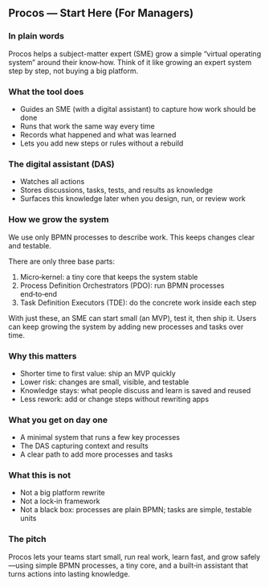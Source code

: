 ## Procos — Start Here (For Managers)

### In plain words
Procos helps a subject-matter expert (SME) grow a simple “virtual operating system” around their know‑how. Think of it like growing an expert system step by step, not buying a big platform.

### What the tool does
- Guides an SME (with a digital assistant) to capture how work should be done
- Runs that work the same way every time
- Records what happened and what was learned
- Lets you add new steps or rules without a rebuild

### The digital assistant (DAS)
- Watches all actions
- Stores discussions, tasks, tests, and results as knowledge
- Surfaces this knowledge later when you design, run, or review work

### How we grow the system
We use only BPMN processes to describe work. This keeps changes clear and testable.

There are only three base parts:
1. Micro‑kernel: a tiny core that keeps the system stable
2. Process Definition Orchestrators (PDO): run BPMN processes end‑to‑end
3. Task Definition Executors (TDE): do the concrete work inside each step

With just these, an SME can start small (an MVP), test it, then ship it. Users can keep growing the system by adding new processes and tasks over time.

### Why this matters
- Shorter time to first value: ship an MVP quickly
- Lower risk: changes are small, visible, and testable
- Knowledge stays: what people discuss and learn is saved and reused
- Less rework: add or change steps without rewriting apps

### What you get on day one
- A minimal system that runs a few key processes
- The DAS capturing context and results
- A clear path to add more processes and tasks

### What this is not
- Not a big platform rewrite
- Not a lock‑in framework
- Not a black box: processes are plain BPMN;
  tasks are simple, testable units

### The pitch
Procos lets your teams start small, run real work, learn fast, and grow safely—using simple BPMN processes, a tiny core, and a built‑in assistant that turns actions into lasting knowledge.
